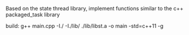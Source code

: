 
Based on the state thread library, implement functions similar to the c++ packaged_task library

build:
g++ main.cpp -I./ -I./lib/ ./lib/libst.a -o main -std=c++11 -g
